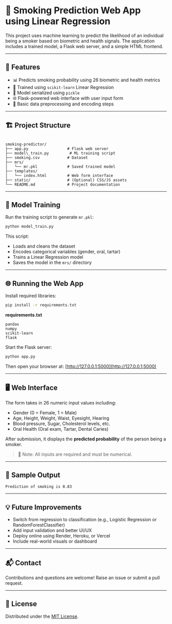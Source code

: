 # 🚬 Smoking Prediction Web App using Linear Regression

This project uses machine learning to predict the likelihood of an individual being a smoker based on biometric and health signals. The application includes a trained model, a Flask web server, and a simple HTML frontend.

---

## 📌 Features

- 📊 Predicts smoking probability using 26 biometric and health metrics
- 🧠 Trained using `scikit-learn` Linear Regression
- 💾 Model serialized using `pickle`
- 🌐 Flask-powered web interface with user input form
- 🧼 Basic data preprocessing and encoding steps

---

## 🏗️ Project Structure

```

smoking-predictor/
├── app.py                 # Flask web server
├── model\_train.py         # ML training script
├── smoking.csv            # Dataset
├── mrs/
│   └── mr.pkl             # Saved trained model
├── templates/
│   └── index.html         # Web form interface
├── static/                # (Optional) CSS/JS assets
└── README.md              # Project documentation

````

---

## 🧠 Model Training

Run the training script to generate `mr.pkl`:

```bash
python model_train.py
````

This script:

* Loads and cleans the dataset
* Encodes categorical variables (gender, oral, tartar)
* Trains a Linear Regression model
* Saves the model in the `mrs/` directory

---

## 🌐 Running the Web App

Install required libraries:

```bash
pip install -r requirements.txt
```

**requirements.txt**

```
pandas
numpy
scikit-learn
flask
```

Start the Flask server:

```bash
python app.py
```

Then open your browser at: [http://127.0.0.1:5000](http://127.0.0.1:5000)

---

## 🖥️ Web Interface

The form takes in 26 numeric input values including:

* Gender (0 = Female, 1 = Male)
* Age, Height, Weight, Waist, Eyesight, Hearing
* Blood pressure, Sugar, Cholesterol levels, etc.
* Oral Health (Oral exam, Tartar, Dental Caries)

After submission, it displays the **predicted probability** of the person being a smoker.

> 📝 Note: All inputs are required and must be numerical.

---

## 🎯 Sample Output

```
Prediction of smoking is 0.83
```

---

## 💡 Future Improvements

* Switch from regression to classification (e.g., Logistic Regression or RandomForestClassifier)
* Add input validation and better UI/UX
* Deploy online using Render, Heroku, or Vercel
* Include real-world visuals or dashboard

---

## 📬 Contact

Contributions and questions are welcome!
Raise an issue or submit a pull request.

---

## 📝 License

Distributed under the [MIT License](LICENSE).

